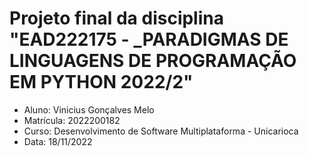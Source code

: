 # Projeto final da disciplina "EAD222175 - _PARADIGMAS DE LINGUAGENS DE PROGRAMAÇÃO EM PYTHON 2022/2"
* Aluno: Vinicius Gonçalves Melo
* Matrícula: 2022200182
* Curso: Desenvolvimento de Software Multiplataforma - Unicarioca
* Data: 18/11/2022

